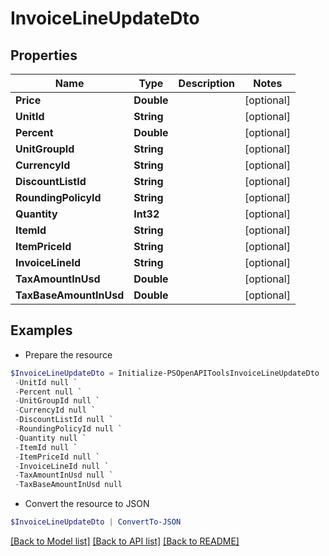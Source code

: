 # InvoiceLineUpdateDto
## Properties

Name | Type | Description | Notes
------------ | ------------- | ------------- | -------------
**Price** | **Double** |  | [optional] 
**UnitId** | **String** |  | [optional] 
**Percent** | **Double** |  | [optional] 
**UnitGroupId** | **String** |  | [optional] 
**CurrencyId** | **String** |  | [optional] 
**DiscountListId** | **String** |  | [optional] 
**RoundingPolicyId** | **String** |  | [optional] 
**Quantity** | **Int32** |  | [optional] 
**ItemId** | **String** |  | [optional] 
**ItemPriceId** | **String** |  | [optional] 
**InvoiceLineId** | **String** |  | [optional] 
**TaxAmountInUsd** | **Double** |  | [optional] 
**TaxBaseAmountInUsd** | **Double** |  | [optional] 

## Examples

- Prepare the resource
```powershell
$InvoiceLineUpdateDto = Initialize-PSOpenAPIToolsInvoiceLineUpdateDto  -Price null `
 -UnitId null `
 -Percent null `
 -UnitGroupId null `
 -CurrencyId null `
 -DiscountListId null `
 -RoundingPolicyId null `
 -Quantity null `
 -ItemId null `
 -ItemPriceId null `
 -InvoiceLineId null `
 -TaxAmountInUsd null `
 -TaxBaseAmountInUsd null
```

- Convert the resource to JSON
```powershell
$InvoiceLineUpdateDto | ConvertTo-JSON
```

[[Back to Model list]](../README.md#documentation-for-models) [[Back to API list]](../README.md#documentation-for-api-endpoints) [[Back to README]](../README.md)

